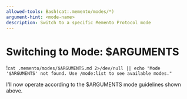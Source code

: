 ```yaml
---
allowed-tools: Bash(cat:.memento/modes/*)
argument-hint: <mode-name>
description: Switch to a specific Memento Protocol mode
---
```

# Switching to Mode: $ARGUMENTS

!`cat .memento/modes/$ARGUMENTS.md 2>/dev/null || echo "Mode '$ARGUMENTS' not found. Use /mode:list to see available modes."`

I'll now operate according to the $ARGUMENTS mode guidelines shown above.